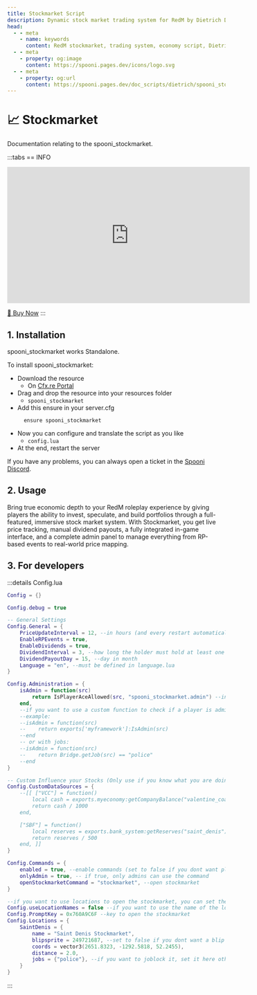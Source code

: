 ```yaml
---
title: Stockmarket Script
description: Dynamic stock market trading system for RedM by Dietrich Development. Buy and sell shares, track market trends, and manage investments in your Red Dead Redemption 2 roleplay economy.
head:
  - - meta
    - name: keywords
      content: RedM stockmarket, trading system, economy script, Dietrich Development, stock trading, RedM investments, RDR2 economy, market simulation
  - - meta
    - property: og:image
      content: https://spooni.pages.dev/icons/logo.svg
  - - meta
    - property: og:url
      content: https://spooni.pages.dev/doc_scripts/dietrich/spooni_stockmarket
---
```


# 📈 Stockmarket
Documentation relating to the spooni_stockmarket.

:::tabs
== INFO
<iframe width="560" height="315" src="https://www.youtube.com/embed/MFGGdoAU7bU?si=SIPcDGngWJQzTMNq" frameborder="0" allow="accelerometer; autoplay; clipboard-write; encrypted-media; gyroscope; picture-in-picture; web-share" referrerpolicy="strict-origin-when-cross-origin" allowfullscreen></iframe>

<a href="https://tebex.dietrich-development.com//package/6955285?basket=cnzri3-60bbee153696f561e0e0d4de10d5667e42d0c521" class="button-buy">🛒 Buy Now</a>
:::

## 1. Installation
spooni_stockmarket works Standalone.

To install spooni_stockmarket:
- Download the resource
  - On [Cfx.re Portal](https://portal.cfx.re/)
- Drag and drop the resource into your resources folder
  - `spooni_stockmarket`
- Add this ensure in your server.cfg
  ```
    ensure spooni_stockmarket
  ```
- Now you can configure and translate the script as you like
  - `config.lua`
- At the end, restart the server

If you have any problems, you can always open a ticket in the [Spooni Discord](https://discord.gg/spooni).

## 2. Usage
Bring true economic depth to your RedM roleplay experience by giving players the ability to invest, speculate, and build portfolios through a full-featured, immersive stock market system.
With Stockmarket, you get live price tracking, manual dividend payouts, a fully integrated in-game interface, and a complete admin panel to manage everything from RP-based events to real-world price mapping.

## 3. For developers

:::details Config.lua
```lua
Config = {}

Config.debug = true

-- General Settings
Config.General = {
    PriceUpdateInterval = 12, --in hours (and every restart automatically)
    EnableRPEvents = true,
    EnableDividends = true,
    DividendInterval = 3, --how long the holder must hold at least one stock of that company to receive dividends (default 3 days)
    DividendPayoutDay = 15, --day in month
    Language = "en", --must be defined in language.lua
}

Config.Administration = {
    isAdmin = function(src)
        return IsPlayerAceAllowed(src, "spooni_stockmarket.admin") --in permissions it would look like "add_ace group.admin spooni_stockmarket.admin allow"
    end,
    --if you want to use a custom function to check if a player is admin, you can set it here
    --example:
    --isAdmin = function(src)
    --    return exports['myframework']:IsAdmin(src)
    --end
    -- or with jobs:
    --isAdmin = function(src)
    --    return Bridge.getJob(src) == "police"
    --end
}

-- Custom Influence your Stocks (Only use if you know what you are doing)
Config.CustomDataSources = {
    --[[ ["VCC"] = function()
        local cash = exports.myeconomy:getCompanyBalance("valentine_coal")
        return cash / 1000
    end,

    ["SBF"] = function()
        local reserves = exports.bank_system:getReserves("saint_denis")
        return reserves / 500
    end, ]]
}

Config.Commands = {
    enabled = true, --enable commands (set to false if you dont want players to access it everywhere via command)
    onlyAdmin = true, -- if true, only admins can use the command
    openStockmarketCommand = "stockmarket", --open stockmarket 
}

--if you want to use locations to open the stockmarket, you can set them here (leave Config.Locations empty if you dont want to use locations)
Config.useLocationNames = false --if you want to use the name of the location as Title of the Stockmarket
Config.PromptKey = 0x760A9C6F --key to open the stockmarket
Config.Locations = {
    SaintDenis = {
        name = "Saint Denis Stockmarket",
        blipsprite = 249721687, --set to false if you dont want a blip
        coords = vector3(2651.8323, -1292.5818, 52.2455),
        distance = 2.0,
        jobs = {"police"}, --if you want to joblock it, set it here otherwise leave empty
    }
}
```
:::
